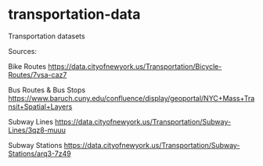 # transportation-data
Transportation datasets

Sources:

Bike Routes
https://data.cityofnewyork.us/Transportation/Bicycle-Routes/7vsa-caz7

Bus Routes & Bus Stops
https://www.baruch.cuny.edu/confluence/display/geoportal/NYC+Mass+Transit+Spatial+Layers

Subway Lines
https://data.cityofnewyork.us/Transportation/Subway-Lines/3qz8-muuu

Subway Stations
https://data.cityofnewyork.us/Transportation/Subway-Stations/arq3-7z49
